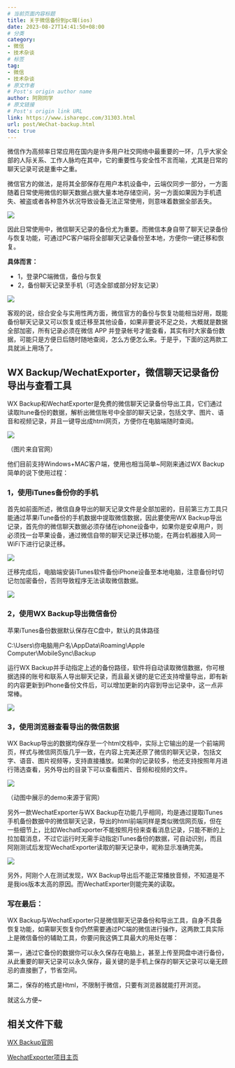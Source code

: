 ```yaml
---
# 当前页面内容标题
title: 关于微信备份到pc端(ios)
date: 2023-08-27T14:41:50+08:00
# 分类
category:
- 微信
- 技术杂谈
# 标签
tag:
- 微信
- 技术杂谈
# 原文作者
# Post's origin author name
author: 阿刚同学
# 原文链接
# Post's origin link URL
link: https://www.isharepc.com/31303.html
url: post/WeChat-backup.html
toc: true
---
```


微信作为高频率日常应用在国内是许多用户社交网络中最重要的一环，几乎大家全部的人际关系、工作人脉均在其中，它的重要性与安全性不言而喻，尤其是日常的聊天记录可说是重中之重。

微信官方的做法，是将其全部保存在用户本机设备中，云端仅同步一部分，一方面随着日常使用微信的聊天数据占据大量本地存储空间，另一方面如果因为手机遗失、被盗或者各种意外状况导致设备无法正常使用，则意味着数据全部丢失。

![](https://img.isharepc.com/wp-content/uploads/wxbackuppinc-b.png)

因此日常使用中，微信聊天记录的备份尤为重要。而微信本身自带了聊天记录备份与恢复功能，可通过PC客户端将全部聊天记录备份至本地，方便你一键迁移和恢复。

**具体而言：**

- 1，登录PC端微信，备份与恢复
- 2，备份聊天记录至手机（可选全部或部分好友记录）

![](https://img.isharepc.com/wp-content/uploads/wxbackuppinc-1.png)

客观的说，综合安全与实用性两方面，微信官方的备份与恢复功能相当好用，既能备份聊天记录又可以恢复或迁移至其他设备，如果非要说不足之处，大概就是数据全部加密，所有记录必须在微信 APP 并登录帐号才能查看，其实有时大家备份数据，可能只是方便日后随时随地查阅，怎么方便怎么来。于是乎，下面的这两款工具就派上用场了。

## WX Backup/WechatExporter，微信聊天记录备份导出与查看工具

WX Backup和WechatExporter是免费的微信聊天记录备份导出工具，它们通过读取Itune备份的数据，解析出微信账号中全部的聊天记录，包括文字、图片、语音和视频记录，并且一键导出成html网页，方便你在电脑端随时查阅。

![](https://img.isharepc.com/wp-content/uploads/wxbackuppinc-7.png)

（图片来自官网）

他们目前支持Windows+MAC客户端，使用也相当简单~阿刚来通过WX Backup简单的说下使用过程：

### **1，使用iTunes备份你的手机**

首先如前面所述，微信自身导出的聊天记录文件是全部加密的，目前第三方工具只能通过苹果iTune备份的手机数据中提取微信数据，因此要使用WX Backup导出记录，首先你的微信聊天数据必须存储在iphone设备中，如果你是安卓用户，则必须找一台苹果设备，通过微信自带的聊天记录迁移功能，在两台机器接入同一WiFi下进行记录迁移。

![](https://img.isharepc.com/wp-content/uploads/wxbackuppinc-2.png)

迁移完成后，电脑端安装iTunes软件备份iPhone设备至本地电脑，注意备份时切记勿加密备份，否则导致程序无法读取微信数据。

![](https://img.isharepc.com/wp-content/uploads/wxbackuppinc-3.png)

### **2，使用WX Backup导出微信备份**

苹果iTunes备份数据默认保存在C盘中，默认的具体路径

C:\Users\你电脑用户名\AppData\Roaming\Apple Computer\MobileSync\Backup

运行WX Backup并手动指定上述的备份路径，软件将自动读取微信数据，你可根据选择的账号和联系人导出聊天记录，而且最关键的是它还支持增量导出，即有新的内容更新到iPhone备份文件后，可以增加更新的内容到导出记录中，这一点非常棒。

![](https://img.isharepc.com/wp-content/uploads/wxbackuppinc-4.png)

### **3，使用浏览器查看导出的微信数据**

WX Backup导出的数据均保存至一个html文档中，实际上它输出的是一个前端网页，样式与微信网页版几乎一致，在内容上完美还原了微信的聊天记录，包括文字、语音、图片视频等，支持直接播放。如果你的记录较多，他还支持按照年月进行筛选查看，另外导出的目录下可以查看图片、音频和视频的文件。

![](https://img.isharepc.com/wp-content/uploads/wxbackuppinc-5.gif)

（动图中展示的demo来源于官网）

另外一款WechatExporter与WX Backup在功能几乎相同，均是通过提取iTunes手机备份数据中的微信聊天记录，导出的html前端同样是类似微信网页版，但在一些细节上，比如WechatExporter不能按照月份来查看消息记录，只能不断的上拉加载消息，不过它运行时无需手动指定iTunes备份的数据，可自动识别，而且阿刚测试后发现WechatExporter读取的聊天记录中，昵称显示准确完美。

![](https://img.isharepc.com/wp-content/uploads/wxbackuppinc-6.png)

另外，阿刚个人在测试发现，WX Backup导出后不能正常播放音频，不知道是不是我ios版本太高的原因。而WechatExporter则能完美的读取。

### **写在最后：**

WX Backup与WechatExporter只是微信聊天记录备份和导出工具，自身不具备恢复功能，如需聊天恢复你仍然需要通过PC端的微信进行操作，这两款工具实际上是微信备份的辅助工具，你要问我这俩工具最大的用处在哪：

第一，通过它备份的数据你可以永久保存在电脑上，甚至上传至网盘中进行备份，从此重要的聊天记录可以永久保存，最关键的是手机上保存的聊天记录可以毫无顾忌的直接删了，节省空间。

第二，保存的格式是Html，不限制于微信，只要有浏览器就能打开浏览。

就这么方便~

## 相关文件下载

[WX Backup官网](http://wxbackup.imxfd.com/)

[WechatExporter项目主页](https://github.com/BlueMatthew/WechatExporter)
